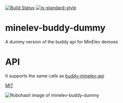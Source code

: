 [![Build Status](https://travis-ci.org/telemark/minelev-buddy-dummy.svg?branch=master)](https://travis-ci.org/telemark/minelev-buddy-dummy)
[![js-standard-style](https://img.shields.io/badge/code%20style-standard-brightgreen.svg?style=flat)](https://github.com/feross/standard)

# minelev-buddy-dummy

A dummy version of the buddy api for MinElev demoes

# API

It supports the same calls as [buddy-minelev-api](https://github.com/telemark/buddy-minelev-api)

[MIT](LICENSE)

![Robohash image of minelev-buddy-dummy](https://robots.kebabstudios.party/minelev-buddy-dummy.png "Robohash image of minelev-buddy-dummy")
